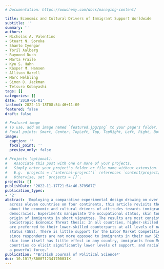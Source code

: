 ```yaml
---
# Documentation: https://wowchemy.com/docs/managing-content/

title: Economic and Cultural Drivers of Immigrant Support Worldwide
subtitle: ''
summary: ''
authors:
- Nicholas A. Valentino
- Stuart N. Soroka
- Shanto Iyengar
- Toril Aalberg
- Raymond Duch
- Marta Fraile
- Kyu S. Hahn
- Kasper M. Hansen
- Allison Harell
- Marc Helbling
- Simon D. Jackman
- Tetsuro Kobayashi
tags: []
categories: []
date: '2019-01-01'
lastmod: 2022-11-18T08:54:46+11:00
featured: false
draft: false

# Featured image
# To use, add an image named `featured.jpg/png` to your page's folder.
# Focal points: Smart, Center, TopLeft, Top, TopRight, Left, Right, BottomLeft, Bottom, BottomRight.
image:
  caption: ''
  focal_point: ''
  preview_only: false

# Projects (optional).
#   Associate this post with one or more of your projects.
#   Simply enter your project's folder or file name without extension.
#   E.g. `projects = ["internal-project"]` references `content/project/deep-learning/index.md`.
#   Otherwise, set `projects = []`.
projects: []
publishDate: '2022-11-17T21:54:46.370567Z'
publication_types:
- '2'
abstract: 'Employing a comparative experimental design drawing on over 18,000 interviews
  across eleven countries on four continents, this article revisits the discussion
  about the economic and cultural drivers of attitudes towards immigrants in advanced
  democracies. Experiments manipulate the occupational status, skin tone and national
  origin of immigrants in short vignettes. The results are most consistent with a
  Sociotropic Economic Threat thesis: In all countries, higher-skilled immigrants
  are preferred to their lower-skilled counterparts at all levels of native socio-economic
  status (SES). There is little support for the Labor Market Competition hypothesis,
  since respondents are not more opposed to immigrants in their own SES stratum. While
  skin tone itself has little effect in any country, immigrants from Muslim-majority
  countries do elicit significantly lower levels of support, and racial animus remains
  a powerful force.'
publication: '*British Journal of Political Science*'
doi: 10.1017/S000712341700031X
---
```

